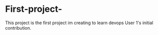 # First-project-
This project is the first project im creating to learn devops
User 1's initial contribution.

